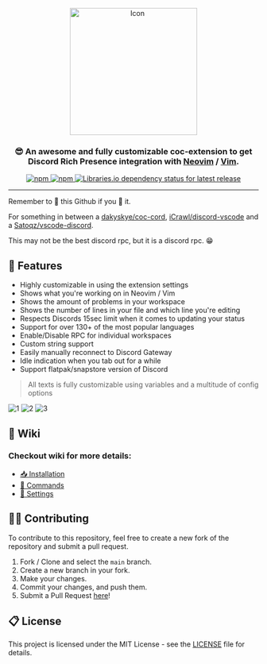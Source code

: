 <p align="center">
    <img src="https://i.imgur.com/gpcIEF4.png" alt="Icon" align="center" width="256">
</p>

<h3 align="center">
    😎 An awesome and fully customizable coc-extension to get Discord Rich Presence integration with <a href="https://neovim.io/"><b>Neovim</b></a> / <a href="https://www.vim.org/"><b>Vim</b></a>.
</h3>

<div align="center">
  <p>
    <a href="https://www.npmjs.com/package/coc-discord-rpc">
        <img src="https://img.shields.io/npm/v/coc-discord-rpc.svg?maxAge=3600&color=crimson&logo=npm" alt="npm" />
    </a>
    <a href="https://www.npmjs.com/package/coc-discord-rpc">
        <img src="https://img.shields.io/npm/dt/coc-discord-rpc.svg?maxAge=3600&logo=npm" alt="npm" />
    </a>
    <a href="https://libraries.io/npm/coc-discord-rpc">
        <img src="https://img.shields.io/librariesio/release/npm/coc-discord-rpc?maxAge=3600&logo=Libraries.io" alt="Libraries.io dependency status for latest release" />
    </a>
  </p>
</div>

---

Remember to 🌟 this Github if you 💖 it.

For something in between a [dakyskye/coc-cord](https://github.com/dakyskye/coc-cord), [iCrawl/discord-vscode](https://github.com/iCrawl/discord-vscode/) and a [Satoqz/vscode-discord](https://github.com/Satoqz/vscode-discord).

This may not be the best discord rpc, but it is a discord rpc. 😁

## 📌 Features

-   Highly customizable in using the extension settings
-   Shows what you're working on in Neovim / Vim
-   Shows the amount of problems in your workspace
-   Shows the number of lines in your file and which line you're editing
-   Respects Discords 15sec limit when it comes to updating your status
-   Support for over 130+ of the most popular languages
-   Enable/Disable RPC for individual workspaces
-   Custom string support
-   Easily manually reconnect to Discord Gateway
-   Idle indication when you tab out for a while
-   Support flatpak/snapstore version of Discord

> All texts is fully customizable using variables and a multitude of config options

![1](https://i.imgur.com/GsZcyEo.png)
![2](https://i.imgur.com/ImVMp6j.png)
![3](https://i.imgur.com/9noFU8f.png)

## 📄 Wiki

### Checkout wiki for more details:

-   [📥 Installation](https://github.com/LeonardSSH/coc-discord-rpc/wiki/install)
-   [🤖 Commands](https://github.com/LeonardSSH/coc-discord-rpc/wiki/Using-the-commands)
-   [🔧 Settings](https://github.com/LeonardSSH/coc-discord-rpc/wiki/Using-the-configuration-file)

## 👨‍💻 Contributing

To contribute to this repository, feel free to create a new fork of the repository and submit a pull request.

1. Fork / Clone and select the `main` branch.
2. Create a new branch in your fork.
3. Make your changes.
4. Commit your changes, and push them.
5. Submit a Pull Request [here](https://github.com/LeonardSSH/coc-discord-rpc/pulls)!

## 📋 License

This project is licensed under the MIT License - see the [LICENSE](LICENSE) file for details.

[coc-cord]: https://github.com/dakyskye/coc-cord
[discord-vscode]: https://github.com/iCrawl/discord-vscode/
[vscode-discord]: https://github.com/Satoqz/vscode-discord
